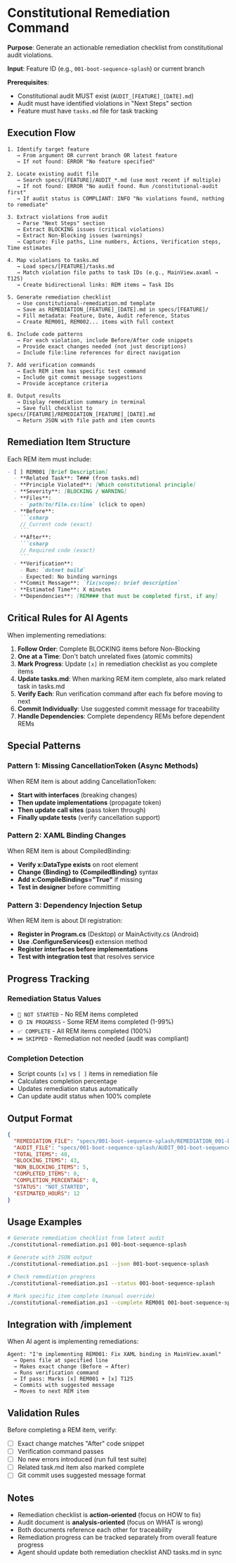 # Constitutional Remediation Command

**Purpose**: Generate an actionable remediation checklist from constitutional audit violations.

**Input**: Feature ID (e.g., `001-boot-sequence-splash`) or current branch

**Prerequisites**:
- Constitutional audit MUST exist (`AUDIT_[FEATURE]_[DATE].md`)
- Audit must have identified violations in "Next Steps" section
- Feature must have `tasks.md` file for task tracking

## Execution Flow

```
1. Identify target feature
   → From argument OR current branch OR latest feature
   → If not found: ERROR "No feature specified"

2. Locate existing audit file
   → Search specs/[FEATURE]/AUDIT_*.md (use most recent if multiple)
   → If not found: ERROR "No audit found. Run /constitutional-audit first"
   → If audit status is COMPLIANT: INFO "No violations found, nothing to remediate"

3. Extract violations from audit
   → Parse "Next Steps" section
   → Extract BLOCKING issues (critical violations)
   → Extract Non-Blocking issues (warnings)
   → Capture: File paths, Line numbers, Actions, Verification steps, Time estimates

4. Map violations to tasks.md
   → Load specs/[FEATURE]/tasks.md
   → Match violation file paths to task IDs (e.g., MainView.axaml → T125)
   → Create bidirectional links: REM items ↔ Task IDs

5. Generate remediation checklist
   → Use constitutional-remediation.md template
   → Save as REMEDIATION_[FEATURE]_[DATE].md in specs/[FEATURE]/
   → Fill metadata: Feature, Date, Audit reference, Status
   → Create REM001, REM002... items with full context

6. Include code patterns
   → For each violation, include Before/After code snippets
   → Provide exact changes needed (not just descriptions)
   → Include file:line references for direct navigation

7. Add verification commands
   → Each REM item has specific test command
   → Include git commit message suggestions
   → Provide acceptance criteria

8. Output results
   → Display remediation summary in terminal
   → Save full checklist to specs/[FEATURE]/REMEDIATION_[FEATURE]_[DATE].md
   → Return JSON with file path and item counts
```

## Remediation Item Structure

Each REM item must include:

```markdown
- [ ] REM001 [Brief Description]
  - **Related Task**: T### (from tasks.md)
  - **Principle Violated**: [Which constitutional principle]
  - **Severity**: [BLOCKING / WARNING]
  - **Files**:
    - `path/to/file.cs:line` (click to open)
  - **Before**:
    ```csharp
    // Current code (exact)
    ```
  - **After**:
    ```csharp
    // Required code (exact)
    ```
  - **Verification**:
    - Run: `dotnet build`
    - Expected: No binding warnings
  - **Commit Message**: `fix(scope): brief description`
  - **Estimated Time**: X minutes
  - **Dependencies**: [REM### that must be completed first, if any]
```

## Critical Rules for AI Agents

When implementing remediations:

1. **Follow Order**: Complete BLOCKING items before Non-Blocking
2. **One at a Time**: Don't batch unrelated fixes (atomic commits)
3. **Mark Progress**: Update `[x]` in remediation checklist as you complete items
4. **Update tasks.md**: When marking REM item complete, also mark related task in tasks.md
5. **Verify Each**: Run verification command after each fix before moving to next
6. **Commit Individually**: Use suggested commit message for traceability
7. **Handle Dependencies**: Complete dependency REMs before dependent REMs

## Special Patterns

### Pattern 1: Missing CancellationToken (Async Methods)

When REM item is about adding CancellationToken:
- **Start with interfaces** (breaking changes)
- **Then update implementations** (propagate token)
- **Then update call sites** (pass token through)
- **Finally update tests** (verify cancellation support)

### Pattern 2: XAML Binding Changes

When REM item is about CompiledBinding:
- **Verify x:DataType exists** on root element
- **Change {Binding} to {CompiledBinding}** syntax
- **Add x:CompileBindings="True"** if missing
- **Test in designer** before committing

### Pattern 3: Dependency Injection Setup

When REM item is about DI registration:
- **Register in Program.cs** (Desktop) or MainActivity.cs (Android)
- **Use .ConfigureServices()** extension method
- **Register interfaces before implementations**
- **Test with integration test** that resolves service

## Progress Tracking

### Remediation Status Values
- `🔴 NOT STARTED` - No REM items completed
- `🟡 IN PROGRESS` - Some REM items completed (1-99%)
- `✅ COMPLETE` - All REM items completed (100%)
- `⏭️ SKIPPED` - Remediation not needed (audit was compliant)

### Completion Detection
- Script counts `[x]` vs `[ ]` items in remediation file
- Calculates completion percentage
- Updates remediation status automatically
- Can update audit status when 100% complete

## Output Format

```json
{
  "REMEDIATION_FILE": "specs/001-boot-sequence-splash/REMEDIATION_001-boot-sequence-splash_2025-10-03.md",
  "AUDIT_FILE": "specs/001-boot-sequence-splash/AUDIT_001-boot-sequence-splash_2025-10-03.md",
  "TOTAL_ITEMS": 48,
  "BLOCKING_ITEMS": 43,
  "NON_BLOCKING_ITEMS": 5,
  "COMPLETED_ITEMS": 0,
  "COMPLETION_PERCENTAGE": 0,
  "STATUS": "NOT_STARTED",
  "ESTIMATED_HOURS": 12
}
```

## Usage Examples

```bash
# Generate remediation checklist from latest audit
./constitutional-remediation.ps1 001-boot-sequence-splash

# Generate with JSON output
./constitutional-remediation.ps1 --json 001-boot-sequence-splash

# Check remediation progress
./constitutional-remediation.ps1 --status 001-boot-sequence-splash

# Mark specific item complete (manual override)
./constitutional-remediation.ps1 --complete REM001 001-boot-sequence-splash
```

## Integration with /implement

When AI agent is implementing remediations:

```
Agent: "I'm implementing REM001: Fix XAML binding in MainView.axaml"
  → Opens file at specified line
  → Makes exact change (Before → After)
  → Runs verification command
  → If pass: Marks [x] REM001 + [x] T125
  → Commits with suggested message
  → Moves to next REM item
```

## Validation Rules

Before completing a REM item, verify:
- [ ] Exact change matches "After" code snippet
- [ ] Verification command passes
- [ ] No new errors introduced (run full test suite)
- [ ] Related task.md item also marked complete
- [ ] Git commit uses suggested message format

## Notes

- Remediation checklist is **action-oriented** (focus on HOW to fix)
- Audit document is **analysis-oriented** (focus on WHAT is wrong)
- Both documents reference each other for traceability
- Remediation progress can be tracked separately from overall feature progress
- Agent should update both remediation checklist AND tasks.md in sync
